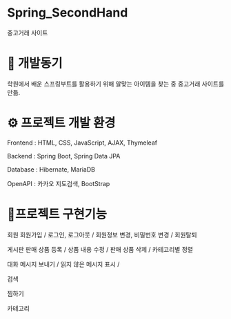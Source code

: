 # Spring_SecondHand
중고거래 사이트

# 🧐 개발동기
학원에서 배운 스프링부트를 활용하기 위해 알맞는 아이템을 찾는 중 중고거래 사이트를 만듦.

# ⚙️ 프로젝트 개발 환경
Frontend : HTML, CSS, JavaScript, AJAX, Thymeleaf

Backend : Spring Boot, Spring Data JPA

Database : Hibernate, MariaDB

OpenAPI : 카카오 지도검색, BootStrap

# 📜프로젝트 구현기능
회원
회원가입 / 로그인, 로그아웃 / 회원정보 변경, 비밀번호 변경 / 회원탈퇴

게시판
판매 상품 등록 / 상품 내용 수정 / 판매 상품 삭제 / 카테고리별 정렬

대화
메시지 보내기 / 읽지 않은 메시지 표시 / 

검색 

찜하기

카테고리
